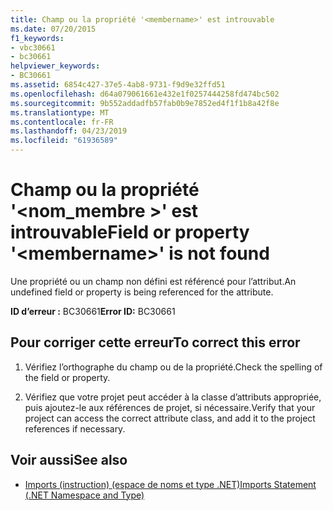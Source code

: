 ```yaml
---
title: Champ ou la propriété '<membername>' est introuvable
ms.date: 07/20/2015
f1_keywords:
- vbc30661
- bc30661
helpviewer_keywords:
- BC30661
ms.assetid: 6854c427-37e5-4ab8-9731-f9d9e32ffd51
ms.openlocfilehash: d64a079061661e432e1f0257444258fd474bc502
ms.sourcegitcommit: 9b552addadfb57fab0b9e7852ed4f1f1b8a42f8e
ms.translationtype: MT
ms.contentlocale: fr-FR
ms.lasthandoff: 04/23/2019
ms.locfileid: "61936589"
---
```

# <a name="field-or-property-membername-is-not-found"></a><span data-ttu-id="be71e-102">Champ ou la propriété '\<nom_membre >' est introuvable</span><span class="sxs-lookup"><span data-stu-id="be71e-102">Field or property '\<membername>' is not found</span></span>
<span data-ttu-id="be71e-103">Une propriété ou un champ non défini est référencé pour l’attribut.</span><span class="sxs-lookup"><span data-stu-id="be71e-103">An undefined field or property is being referenced for the attribute.</span></span>  
  
 <span data-ttu-id="be71e-104">**ID d’erreur :** BC30661</span><span class="sxs-lookup"><span data-stu-id="be71e-104">**Error ID:** BC30661</span></span>  
  
## <a name="to-correct-this-error"></a><span data-ttu-id="be71e-105">Pour corriger cette erreur</span><span class="sxs-lookup"><span data-stu-id="be71e-105">To correct this error</span></span>  
  
1. <span data-ttu-id="be71e-106">Vérifiez l’orthographe du champ ou de la propriété.</span><span class="sxs-lookup"><span data-stu-id="be71e-106">Check the spelling of the field or property.</span></span>  
  
2. <span data-ttu-id="be71e-107">Vérifiez que votre projet peut accéder à la classe d’attributs appropriée, puis ajoutez-le aux références de projet, si nécessaire.</span><span class="sxs-lookup"><span data-stu-id="be71e-107">Verify that your project can access the correct attribute class, and add it to the project references if necessary.</span></span>  
  
## <a name="see-also"></a><span data-ttu-id="be71e-108">Voir aussi</span><span class="sxs-lookup"><span data-stu-id="be71e-108">See also</span></span>

- [<span data-ttu-id="be71e-109">Imports (instruction) (espace de noms et type .NET)</span><span class="sxs-lookup"><span data-stu-id="be71e-109">Imports Statement (.NET Namespace and Type)</span></span>](../../visual-basic/language-reference/statements/imports-statement-net-namespace-and-type.md)
